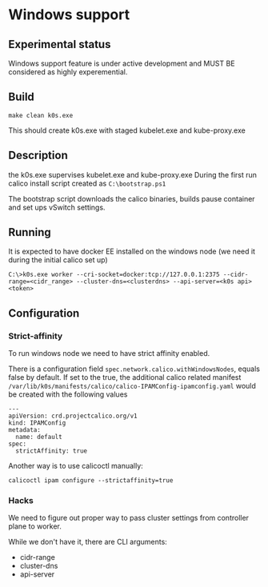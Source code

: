 # Windows support

## Experimental status

Windows support feature is under active development and MUST BE considered as highly experemential. 


## Build

`make clean k0s.exe`

This should create k0s.exe with staged kubelet.exe and kube-proxy.exe

## Description
the k0s.exe supervises kubelet.exe and kube-proxy.exe
During the first run calico install script created as `C:\bootstrap.ps1`

The bootstrap script downloads the calico binaries, builds pause container and set ups vSwitch settings.
 

## Running

It is expected to have docker EE installed on the windows node (we need it during the initial calico set up)

```
C:\>k0s.exe worker --cri-socket=docker:tcp://127.0.0.1:2375 --cidr-range=<cidr_range> --cluster-dns=<clusterdns> --api-server=<k0s api> <token>
```

## Configuration

### Strict-affinity

To run windows node we need to have strict affinity enabled.

There is a configuration field `spec.network.calico.withWindowsNodes`, equals false by default.
If set to the true, the additional calico related manifest `/var/lib/k0s/manifests/calico/calico-IPAMConfig-ipamconfig.yaml` would be created with the following values

```
---
apiVersion: crd.projectcalico.org/v1
kind: IPAMConfig
metadata:
  name: default
spec:
  strictAffinity: true
```
Another way is to use calicoctl manually:
```
calicoctl ipam configure --strictaffinity=true
```
### Hacks

We need to figure out proper way to pass cluster settings from controller plane to worker.

While we don't have it, there are CLI arguments:
- cidr-range
- cluster-dns
- api-server 